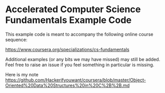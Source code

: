 # Accelerated Computer Science Fundamentals Example Code

This example code is meant to accompany the following online course sequence:

https://www.coursera.org/specializations/cs-fundamentals

Additional examples (or any bits we may have missed) may still be added. Feel free to raise an issue if you feel something in particular is missing.

Here is my note 
https://github.com/Hackerifyouwant/coursera/blob/master/Object-Oriented%20Data%20Structures%20in%20C%2B%2B.md
